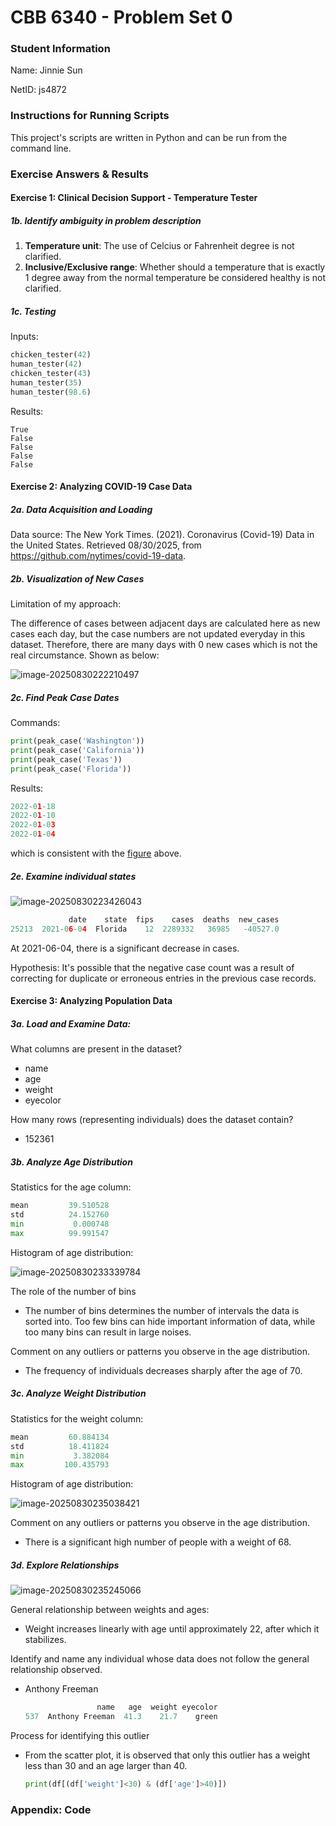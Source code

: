 # CBB 6340 - Problem Set 0

### Student Information

Name: Jinnie Sun

NetID: js4872

### Instructions for Running Scripts

This project's scripts are written in Python and can be run from the command line.

### Exercise Answers & Results

#### Exercise 1: Clinical Decision Support - Temperature Tester

##### 1b. Identify ambiguity in problem description

1. **Temperature unit**: The use of Celcius or Fahrenheit degree is not clarified.
2. **Inclusive/Exclusive range**: Whether should a temperature that is exactly 1 degree away from the normal temperature be considered healthy is not clarified.

##### 1c. Testing

Inputs:

```python
chicken_tester(42)
human_tester(42)
chicken_tester(43)
human_tester(35)
human_tester(98.6)
```

Results:

```
True
False
False
False
False
```

#### Exercise 2: Analyzing COVID-19 Case Data

##### 2a. Data Acquisition and Loading

Data source: The New York Times. (2021). Coronavirus (Covid-19) Data in the United States. Retrieved 08/30/2025, from https://github.com/nytimes/covid-19-data.

##### 2b. Visualization of New Cases

Limitation of my approach:

The difference of cases between adjacent days are calculated here as new cases each day, but the case numbers are not updated everyday in this dataset. Therefore, there are many days with 0 new cases which is not the real circumstance. Shown as below:

![image-20250830222210497](assets/image-20250830222210497.png)

##### 2c. Find Peak Case Dates

Commands:

```python
print(peak_case('Washington'))
print(peak_case('California'))
print(peak_case('Texas'))
print(peak_case('Florida'))
```

Results:

```python
2022-01-18
2022-01-10
2022-01-03
2022-01-04
```

which is consistent with the [figure](assets/image-20250830222210497.png) above. 

##### 2e. Examine individual states

![image-20250830223426043](assets/image-20250830223426043.png)

```python
             date    state  fips    cases  deaths  new_cases
25213  2021-06-04  Florida    12  2289332   36985   -40527.0
```

At 2021-06-04, there is a significant decrease in cases. 

Hypothesis: It's possible that the negative case count was a result of correcting for duplicate or erroneous entries in the previous case records.

#### Exercise 3: Analyzing Population Data

##### 3a. Load and Examine Data:

What columns are present in the dataset?

+ name
+ age
+ weight
+ eyecolor

How many rows (representing individuals) does the dataset contain?

+ 152361

##### 3b. Analyze Age Distribution

Statistics for the age column:

```python
mean         39.510528
std          24.152760
min           0.000748
max          99.991547
```

Histogram of age distribution:

![image-20250830233339784](assets/image-20250830233339784.png)

The role of the number of bins

+ The number of bins determines the number of intervals the data is sorted into. Too few bins can hide important information of data, while too many bins can result in large noises.

Comment on any outliers or patterns you observe in the age distribution.

+ The frequency of individuals decreases sharply after the age of 70.

##### 3c. Analyze Weight Distribution

Statistics for the weight column:

```python
mean         60.884134
std          18.411824
min           3.382084
max         100.435793
```

Histogram of age distribution:

![image-20250830235038421](assets/image-20250830235038421.png)

Comment on any outliers or patterns you observe in the age distribution.

+ There is a significant high number of people with a weight of 68.

##### 3d. Explore Relationships

![image-20250830235245066](assets/image-20250830235245066.png)

General relationship between weights and ages:

+ Weight increases linearly with age until approximately 22, after which it stabilizes.

Identify and name any individual whose data does not follow the general relationship observed. 

+ Anthony Freeman

  ```python
                  name   age  weight eyecolor
  537  Anthony Freeman  41.3    21.7    green
  ```

Process for identifying this outlier

+ From the scatter plot, it is observed that only this outlier has a weight less than 30 and an age larger than 40.

  ```python
  print(df[(df['weight']<30) & (df['age']>40)])
  ```



### Appendix: Code
